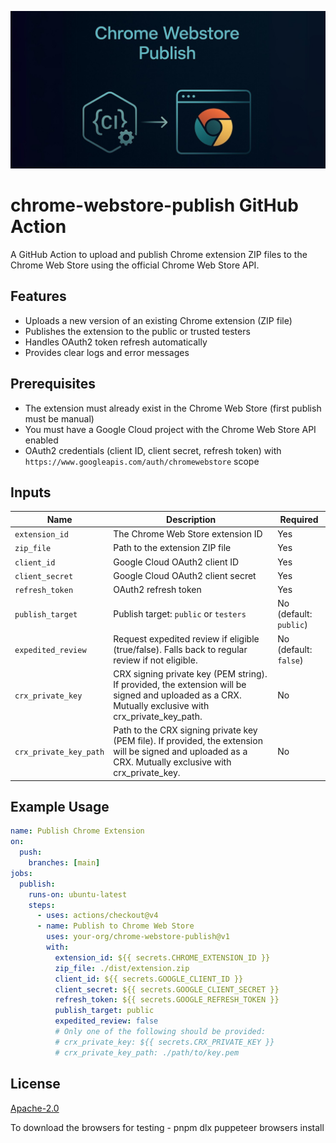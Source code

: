 [![Chrome Webstore Push Banner](.github/images/hero.png)](https://github.com/marketplace/actions/chrome-webstore-publish)

# chrome-webstore-publish GitHub Action

A GitHub Action to upload and publish Chrome extension ZIP files to the Chrome Web Store using the official Chrome Web Store API.

## Features

- Uploads a new version of an existing Chrome extension (ZIP file)
- Publishes the extension to the public or trusted testers
- Handles OAuth2 token refresh automatically
- Provides clear logs and error messages

## Prerequisites

- The extension must already exist in the Chrome Web Store (first publish must be manual)
- You must have a Google Cloud project with the Chrome Web Store API enabled
- OAuth2 credentials (client ID, client secret, refresh token) with `https://www.googleapis.com/auth/chromewebstore` scope

## Inputs

| Name                   | Description                                                                                                                                               | Required               |
| ---------------------- | --------------------------------------------------------------------------------------------------------------------------------------------------------- | ---------------------- |
| `extension_id`         | The Chrome Web Store extension ID                                                                                                                         | Yes                    |
| `zip_file`             | Path to the extension ZIP file                                                                                                                            | Yes                    |
| `client_id`            | Google Cloud OAuth2 client ID                                                                                                                             | Yes                    |
| `client_secret`        | Google Cloud OAuth2 client secret                                                                                                                         | Yes                    |
| `refresh_token`        | OAuth2 refresh token                                                                                                                                      | Yes                    |
| `publish_target`       | Publish target: `public` or `testers`                                                                                                                     | No (default: `public`) |
| `expedited_review`     | Request expedited review if eligible (true/false). Falls back to regular review if not eligible.                                                          | No (default: `false`)  |
| `crx_private_key`      | CRX signing private key (PEM string). If provided, the extension will be signed and uploaded as a CRX. Mutually exclusive with crx_private_key_path.      | No                     |
| `crx_private_key_path` | Path to the CRX signing private key (PEM file). If provided, the extension will be signed and uploaded as a CRX. Mutually exclusive with crx_private_key. | No                     |

## Example Usage

```yaml
name: Publish Chrome Extension
on:
  push:
    branches: [main]
jobs:
  publish:
    runs-on: ubuntu-latest
    steps:
      - uses: actions/checkout@v4
      - name: Publish to Chrome Web Store
        uses: your-org/chrome-webstore-publish@v1
        with:
          extension_id: ${{ secrets.CHROME_EXTENSION_ID }}
          zip_file: ./dist/extension.zip
          client_id: ${{ secrets.GOOGLE_CLIENT_ID }}
          client_secret: ${{ secrets.GOOGLE_CLIENT_SECRET }}
          refresh_token: ${{ secrets.GOOGLE_REFRESH_TOKEN }}
          publish_target: public
          expedited_review: false
          # Only one of the following should be provided:
          # crx_private_key: ${{ secrets.CRX_PRIVATE_KEY }}
          # crx_private_key_path: ./path/to/key.pem
```

## License

[Apache-2.0](LICENSE)

To download the browsers for testing - pnpm dlx puppeteer browsers install
